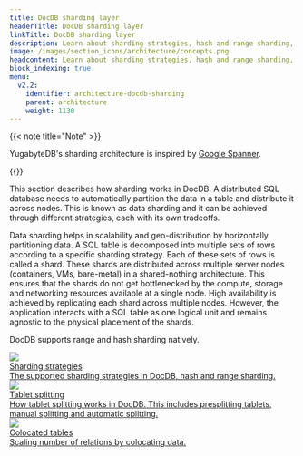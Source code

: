 ```yaml
---
title: DocDB sharding layer
headerTitle: DocDB sharding layer
linkTitle: DocDB sharding layer
description: Learn about sharding strategies, hash and range sharding, colocated tables, and table splitting.
image: /images/section_icons/architecture/concepts.png
headcontent: Learn about sharding strategies, hash and range sharding, colocated tables, and table splitting.
block_indexing: true
menu:
  v2.2:
    identifier: architecture-docdb-sharding
    parent: architecture
    weight: 1130
---
```


{{< note title="Note" >}}

YugabyteDB's sharding architecture is inspired by <a href="https://research.google.com/archive/spanner-osdi2012.pdf">Google Spanner</a>.

{{</note >}}

This section describes how sharding works in DocDB. A distributed SQL database needs to automatically partition the data in a table and distribute it across nodes. This is known as data sharding and it can be achieved through different strategies, each with its own tradeoffs.

Data sharding helps in scalability and geo-distribution by horizontally partitioning data. A SQL table is decomposed into multiple sets of rows according to a specific sharding strategy. Each of these sets of rows is called a shard. These shards are distributed across multiple server nodes (containers, VMs, bare-metal) in a shared-nothing architecture. This ensures that the shards do not get bottlenecked by the compute, storage and networking resources available at a single node. High availability is achieved by replicating each shard across multiple nodes. However, the application interacts with a SQL table as one logical unit and remains agnostic to the physical placement of the shards.

DocDB supports range and hash sharding natively.


<div class="row">
  <div class="col-12 col-md-6 col-lg-12 col-xl-6">
    <a class="section-link icon-offset" href="sharding/">
      <div class="head">
        <img class="icon" src="/images/section_icons/architecture/concepts/sharding.png" aria-hidden="true" />
        <div class="title">Sharding strategies</div>
      </div>
      <div class="body">
        The supported sharding strategies in DocDB, hash and range sharding.
      </div>
    </a>
  </div>

  <div class="col-12 col-md-6 col-lg-12 col-xl-6">
    <a class="section-link icon-offset" href="tablet-splitting/">
      <div class="head">
        <img class="icon" src="/images/section_icons/architecture/concepts/replication.png" aria-hidden="true" />
        <div class="title">Tablet splitting</div>
      </div>
      <div class="body">
        How tablet splitting works in DocDB. This includes presplitting tablets, manual splitting and automatic splitting.
      </div>
    </a>
  </div>

  <div class="col-12 col-md-6 col-lg-12 col-xl-6">
    <a class="section-link icon-offset" href="colocated-tables/">
      <div class="head">
        <img class="icon" src="/images/section_icons/explore/linear_scalability.png" aria-hidden="true" />
        <div class="title">Colocated tables</div>
      </div>
      <div class="body">
        Scaling number of relations by colocating data.
      </div>
    </a>
  </div

</div>
